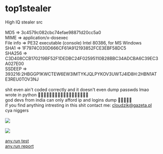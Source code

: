 # top1stealer
High IQ stealer src
<br>
<br>
MD5 => 3c4579c082cbc74efae98871d20cc5a0
<br>
MIME => application/x-dosexec
<br>
File info => PE32 executable (console) Intel 80386, for MS Windows
<br>
SHA1 => 1F7974C030D666CF61A912193852FCE3EBF58DC5
<br>
SHA256 => C3D408CCB170219BF52F1DEDBC24F02595110B28BBC34ADCBA6C39EC3A027E00
<br>
SSDEEP => 393216:2HBGGP1KWCTEW6EW3IMTYKJQLPYKOV3UWTJ4ID8H:2HBN1ATE3REU0TOV3NJ
<br>
<br>
shit even ain't coded correctly and it doesn't even dump passwds lmao
<br>
wrote in python 🤣🤣🤣🤣🤣🤣🤣🤣🤣🤣🤣🤣🤣🤣🤣🤣🤣🤣
<br>
god devs from india can only afford ip and logins dump 🤣🤣🤣🤣🤣
<br>
if you find anything intresting in this shit contact me: cloudzik@gazeta.pl
<br>
cya niggers
<br><br>
<img src="https://media.discordapp.net/attachments/829507168142884874/950122115443593236/rat.png?width=719&height=459">
<br><br>
<img src="https://media.discordapp.net/attachments/829507168142884874/950126216185266186/unknown.png?width=719&height=82">
<br><br>
<a href="https://app.any.run/tasks/fac3aa5f-110d-4b58-8dde-011976baf553">any.run test</a>
<br>
<a href="https://any.run/report/c3d408ccb170219bf52f1dedbc24f02595110b28bbc34adcba6c39ec3a027e00/fac3aa5f-110d-4b58-8dde-011976baf553">any.run report</a>
